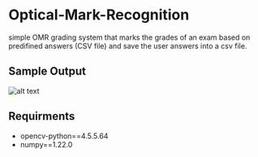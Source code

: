 # Optical-Mark-Recognition
simple OMR grading system that marks the grades of an exam based on predifined answers (CSV file) and save the user answers into a csv file.

## Sample Output

![alt text](https://user-images.githubusercontent.com/68511263/170251043-17e722b8-8b74-40ff-8169-34a6d03967bc.png)


## Requirments
- opencv-python==4.5.5.64
- numpy==1.22.0
